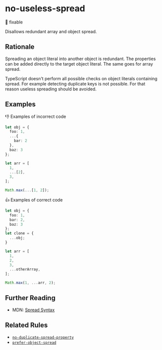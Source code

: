 # no-useless-spread

:wrench: fixable

Disallows redundant array and object spread.

## Rationale

Spreading an object literal into another object is redundant. The properties can be added directly to the target object literal. The same goes for array spread.

TypeScript doesn't perform all possible checks on object literals containing spread. For example detecting duplicate keys is not possible. For that reason useless spreading should be avoided.

## Examples

:thumbsdown: Examples of incorrect code

```ts
let obj = {
  foo: 1,
  ...{
    bar: 2
  },
  baz: 3
};

let arr = [
  1,
  ...[2],
  3,
];

Math.max(...[1, 2]);
```

:thumbsup: Examples of correct code

```ts
let obj = {
  foo: 1,
  bar: 2,
  baz: 3
};
let clone = {
  ...obj;
}

let arr = [
  1,
  2,
  3,
  ...otherArray,
];

Math.max(1, ...arr, 2);
```

## Further Reading

* MDN: [Spread Syntax](https://developer.mozilla.org/en-US/docs/Web/JavaScript/Reference/Operators/Spread_syntax)

## Related Rules

* [`no-duplicate-spread-property`](no-duplicate-spread-property.md)
* [`prefer-object-spread`](prefer-object-spread.md)
